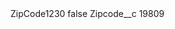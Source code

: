 <?xml version="1.0" encoding="UTF-8"?>
<CustomMetadata xmlns="http://soap.sforce.com/2006/04/metadata" xmlns:xsi="http://www.w3.org/2001/XMLSchema-instance" xmlns:xsd="http://www.w3.org/2001/XMLSchema">
    <label>ZipCode1230</label>
    <protected>false</protected>
    <values>
        <field>Zipcode__c</field>
        <value xsi:type="xsd:string">19809</value>
    </values>
</CustomMetadata>
